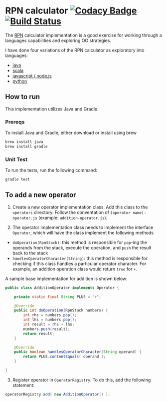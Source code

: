# RPN calculator [![Codacy Badge](https://api.codacy.com/project/badge/Grade/27bc341af2dc449dad2dbfc90bffa329)](https://www.codacy.com/manual/jasonray/RPN-calculator?utm_source=github.com&amp;utm_medium=referral&amp;utm_content=jasonray/RPN-calculator&amp;utm_campaign=Badge_Grade) [![Build Status](https://travis-ci.org/jasonray/RPN-calculator.svg)](https://travis-ci.org/jasonray/RPN-calculator)


The [RPN](http://en.wikipedia.org/wiki/Reverse_Polish_notation) calculator implementation is a good exercise for working through a languages capabilities and exploring OO strategies.

I have done four variations of the RPN calculator as exploratory into languages: 
-   [java](https://github.com/jasonray/RPN-calculator) 
-   [scala](https://github.com/jasonray/RPN-calculator-scala)
-   [javascript / node.js](https://github.com/jasonray/RPN-calculator-node)
-   [python](https://github.com/jasonray/RPN-calculator-python)

## How to run
This implementation utilizes Java and Gradle.

### Prereqs
To install Java and Gradle, either download or install using brew
``` bash
brew install java
brew install gradle
```

### Unit Test
To run the tests, run the following command:
``` bash
gradle test
```

## To add a new operator
1) Create a new operator implementation class.  Add this class to the `operators` directory.  Follow the conventation of `(operator name)-operator.js` (example: `addition-operator.js`).

2) The operator implementation class needs to implement the interface `Operator`, which will have the class implement the following methods
-   `doOperation(RpnStack)`: this method is responsible for `pop`-ing the operands from the stack, execute the operation, and `push` the result back to the stack
-   `handlesOperatorCharacter(String)`: this method is responsible for checking if this class handles a particular operator character.  For example, an addition operation class would return `true` for `+`.

A sample base implementation for addition is shown below:

``` java
public class AdditionOperator implements Operator {

    private static final String PLUS = "+";

    @Override
    public int doOperation(RpnStack numbers) {
        int rhs = numbers.pop();
        int lhs = numbers.pop();
        int result = rhs + lhs;
        numbers.push(result);
        return result;
    }

    @Override
    public boolean handlesOperatorCharacter(String operand) {
        return PLUS.contentEquals( operand );
    }

}
```

3) Register operator in `OperatorRegistry`.  To do this, add the following statement: 
``` java
operatorRegistry.add( new AdditionOperator() );
```
